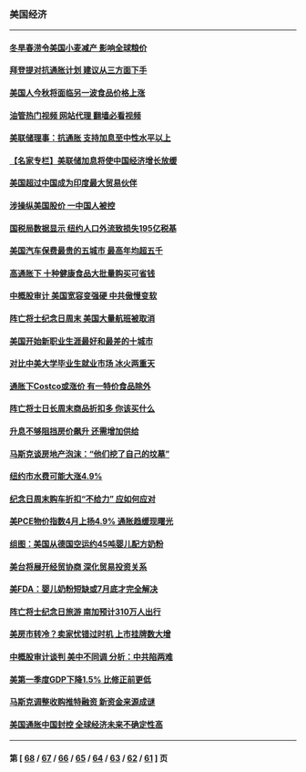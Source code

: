 ### 美国经济
---
#### [冬旱春涝令美国小麦减产 影响全球粮价](../../pages/ncid1078158/n13748815.md?06010445) 
#### [拜登提对抗通胀计划 建议从三方面下手](../../pages/ncid1078158/n13749481.md?06010445) 
#### [美国人今秋将面临另一波食品价格上涨](../../pages/ncid1078158/n13749286.md?06010445) 
#### [油管热门视频 网站代理 翻墙必看视频](http://209.222.30.114:81/youtube.html?06010445)
#### [美联储理事：抗通胀 支持加息至中性水平以上](../../pages/ncid1078158/n13748944.md?06010445) 
#### [【名家专栏】美联储加息将使中国经济增长放缓](../../pages/ncid1078158/n13748603.md?06010445) 
#### [美国超过中国成为印度最大贸易伙伴](../../pages/ncid1078158/n13748379.md?06010445) 
#### [涉操纵美国股价 一中国人被控](../../pages/ncid1078158/n13748348.md?06010445) 
#### [国税局数据显示 纽约人口外流致损失195亿税基](../../pages/ncid1078158/n13748350.md?06010445) 
#### [美国汽车保费最贵的五城市 最高年均超五千](../../pages/ncid1078158/n13747102.md?06010445) 
#### [高通胀下 十种健康食品大批量购买可省钱](../../pages/ncid1078158/n13746362.md?06010445) 
#### [中概股审计 美国宽容变强硬 中共傲慢变软](../../pages/ncid1078158/n13747819.md?06010445) 
#### [阵亡将士纪念日周末 美国大量航班被取消](../../pages/ncid1078158/n13747596.md?06010445) 
#### [美国开始新职业生涯最好和最差的十城市](../../pages/ncid1078158/n13746342.md?06010445) 
#### [对比中美大学毕业生就业市场 冰火两重天](../../pages/ncid1078158/n13747528.md?06010445) 
#### [通胀下Costco或涨价 有一特价食品除外](../../pages/ncid1078158/n13747505.md?06010445) 
#### [阵亡将士日长周末商品折扣多 你该买什么](../../pages/ncid1078158/n13747135.md?06010445) 
#### [升息不够阻挡房价飙升 还需增加供给](../../pages/ncid1078158/n13747369.md?06010445) 
#### [马斯克谈房地产泡沫：“他们挖了自己的坟墓”](../../pages/ncid1078158/n13747364.md?06010445) 
#### [纽约市水费可能大涨4.9%](../../pages/ncid1078158/n13747214.md?06010445) 
#### [纪念日周末购车折扣“不给力” 应如何应对](../../pages/ncid1078158/n13747068.md?06010445) 
#### [美PCE物价指数4月上扬4.9% 通胀趋缓现曙光](../../pages/ncid1078158/n13746879.md?06010445) 
#### [组图：美国从德国空运约45吨婴儿配方奶粉](../../pages/ncid1078158/n13746669.md?06010445) 
#### [美台将展开经贸协商 深化贸易投资关系](../../pages/ncid1078158/n13746773.md?06010445) 
#### [美FDA：婴儿奶粉短缺或7月底才完全解决](../../pages/ncid1078158/n13746361.md?06010445) 
#### [阵亡将士纪念日旅游 南加预计310万人出行](../../pages/ncid1078158/n13746186.md?06010445) 
#### [美房市转冷？卖家忧错过时机 上市挂牌数大增](../../pages/ncid1078158/n13746220.md?06010445) 
#### [中概股审计谈判 美中不同调 分析：中共陷两难](../../pages/ncid1078158/n13746049.md?06010445) 
#### [美第一季度GDP下降1.5% 比修正前更低](../../pages/ncid1078158/n13746041.md?06010445) 
#### [马斯克调整收购推特融资 新资金来源成谜](../../pages/ncid1078158/n13745851.md?06010445) 
#### [美国通胀中国封控 全球经济未来不确定性高](../../pages/ncid1078158/n13745529.md?06010445) 

---
#### 第 [ [68](./68.md?06010445) / [67](./67.md?06010445) / [66](./66.md?06010445) / [65](./65.md?06010445) / [64](./64.md?06010445) / [63](./63.md?06010445) / [62](./62.md?06010445) / [61](./61.md?06010445) ] 页
